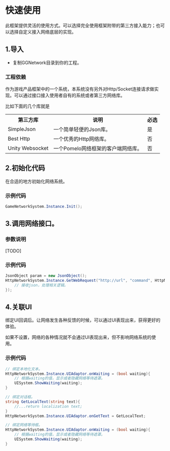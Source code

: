 # 快速使用
此框架提供灵活的使用方式。可以选择完全使用框架附带的第三方接入能力；也可以选择自定义接入网络底层的实现。

## 1.导入
* 复制GGNetwork目录到你的工程。

### 工程依赖
作为游戏产品框架中的一个系统，本系统没有另外对Http/Socket连接请求做实现。可以通过接口接入使用者自有的系统或者第三方网络库。

比如下面的几个库就是

<div>
	<table>
	    <tr>
            <th>
            第三方库
            </th>
            <th>
            说明
            </th>
            <th>
            必选
            </th>
		</tr>
		<tr>
			<td>
			SimpleJson
			</td>
			<td>
			一个简单轻便的Json库。
			</td>
			<td>
			是
			</td>
		</tr>
		<tr>
			<td>
			Best Http
			</td>
			<td>
			一个优秀的Http网络库。
			</td>
			<td>
			否
			</td>
		</tr>
		<tr>
			<td>
			Unity Websocket
			</td>
			<td>
			一个Pomelo网络框架的客户端网络库。
			</td>
			<td>
			否
			</td>
		</tr>
	</table>
</div>

## 2.初始化代码
在合适的地方初始化网络系统。

### 示例代码
```csharp
GameNetworkSystem.Instance.Init();
```

## 3.调用网络接口。

### 参数说明
[TODO]

### 示例代码
```csharp
JsonObject param = new JsonObject();
HttpNetworkSystem.Instance.GetWebRequest("http://url", "command", HttpNetworkSystem.ExceptionAction.ConfirmRetry, (JsonObject response)=>{
	// 接收json，处理相关逻辑。
});

```

## 4.关联UI
绑定UI回调后。让网络发生各种反馈的时候，可以通过UI表现出来，获得更好的体验。

如果不设置，网络的各种情况就不会通过UI表现出来，但不影响网络系统的使用。

### 示例代码
```csharp
// 绑定本地化文本。
HttpNetworkSystem.Instance.UIAdaptor.onWaiting = (bool waiting){
	// 根据waiting的值，显示或者隐藏网络等待遮罩。
	UISystem.ShowWaiting(waiting);
}

// 绑定对话框。
string GetLocalText(string text){
	//...return localization text;
}
HttpNetworkSystem.Instance.UIAdaptor.onGetText = GetLocalText;

// 绑定网络等待框。
HttpNetworkSystem.Instance.UIAdaptor.onWaiting = (bool waiting){
	// 根据waiting的值，显示或者隐藏网络等待遮罩。
	UISystem.ShowWaiting(waiting);
}

```
